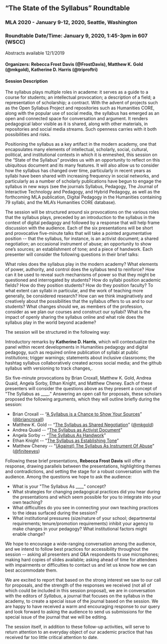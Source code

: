 ## “The State of the Syllabus” Roundtable
### MLA 2020 - January 9-12, 2020, Seattle, Washington  
### Roundtable Date/Time: January 9, 2020, 1:45-3pm in 607 (WSCC)
Abstracts available 12/1/2019

#### Organizers: Rebecca Frost Davis (@FrostDavis), Matthew K. Gold (@mkgold), Katherine D. Harris (@triproftri)

#### Session Description
The syllabus plays multiple roles in academe: it serves as a guide to a course for students; an intellectual provocation; a description of a field; a representation of scholarship; a contract. With the advent of projects such as the Open Syllabus Project and repositories such as Humanities CORE, along with the popular use of social media, the syllabus has emerged as an open and connected space for conversation and argument. It renders pedagogical labor visible as it is shared, along with other materials, in repositories and social media streams. Such openness carries with it both possibilities and risks.

Positioning the syllabus as a key artifact in the modern academy, one that encapsulates many elements of intellectual, scholarly, social, cultural, political, and institutional contexts in which it is enmeshed, this session on the “State of the Syllabus” provides us with an opportunity to reflect on this ubiquitous document and its many features. It will also allow us to consider how the syllabus has changed over time, particularly in recent years as syllabi have been shared with increasing frequency in social networks, and particularly as a number of scholarly publications have begun to engage the syllabus in new ways (see the journals Syllabus, Pedagogy, The Journal of Interactive Technology and Pedagogy, and Hybrid Pedagogy, as well as the forthcoming MLA publication, Digital Pedagogy in the Humanities containing 79 syllabi, and the MLA’s Humanities CORE database).

The session will be structured around six provocations on the various roles that the syllabus plays, preceded by an introduction to the syllabus in the context of digital pedagogy and followed by a response that will help frame discussion with the audience. Each of the six presentations will be short and provocative five-minute talks that will take a pointed argumentative position -- that the syllabus, for instance, is an activist document; a shared negotiation; an occasional instrument of abuse; an opportunity to show one’s sources; an establishment of tone; and a piece of handwork. Each presenter will consider the following questions in their brief talks:

What roles does the syllabus play in the modern academy?
What elements of power, authority, and control does the syllabus tend to reinforce? How can it be used to reveal such mechanisms of power so that they might be questioned and interrogated by students?
How do syllabi position academic fields? How do they position students? How do they position faculty?
To what extent can syllabi in particular, and the work of teaching more generally, be considered research?
How can we think imaginatively and creatively about the possibilities that the syllabus offers to us and to our students?
What changes should we, as members of the profession, consider as we plan our courses and construct our syllabi?
What is the impact of openly sharing the syllabus online and what role does the syllabus play in the world beyond academe?

The session will be structured in the following way:

Introductory remarks by **Katherine D. Harris**, which will contextualize the panel within recent developments in Humanities pedagogy and digital pedagogy, such as required online publication of syllabi at public institutions; trigger warnings; statements about inclusive classrooms; the hashtag syllabus collaboratively created across social media; and the github syllabus with versioning to track changes,. 

Six five-minute provocations by Brian Croxall, Matthew K. Gold, Andrea Quaid, Angela Sorby, Ethan Knight, and Matthew Cheney. Each of these presenters will consider the questions above as they present a concept of "The Syllabus as ____." Answering an open call for proposals, these scholars proposed the following arguments, which they will outline briefly during the session:

* Brian Croxall -- “[A Syllabus is a Chance to Show Your Sources](MLA2020abstracts/Croxall.abstract.mla2020.md)” ([@briancroxall](https://twitter.com/briancroxall))  
* Matthew K. Gold -- “[The Syllabus as Shared Negotiation](MLA2020abstracts/Gold.abstract.mla2020.md)” ([@mkgold](https://twitter.com/mkgold))  
* Andrea Quaid -- “[The Syllabus as Activist Document](MLA2020abstracts/Quaid.abstract.mla2020.md)”  
* Angela Sorby -- “[The Syllabus As Handwork](MLA2020abstracts/Sorby.abstract.mla2020.md)”  
* Ethan Knight -- "[The Syllabus as Establishing Tone](MLA2020abstracts/Knight.abstract.mla2020.md)”  
* Matthew Cheney -- "[(Against) The Syllabus As Instrument Of Abuse](MLA2020abstracts/Cheney.abstract.mla2020.md)" ([@finiteeyes](https://twitter.com/finiteeyes)) 

Following these brief presentations, **Rebecca Frost Davis** will offer a response, drawing parallels between the presentations, highlighting themes and contradictions, and setting the stage for a robust conversation with the audience. Among the questions we hope to ask the audience:

* What is your "The Syllabus As ____" concept?
* What strategies for changing pedagogical practices did you hear during the presentations and which seem possible for you to integrate into your own teaching? 
* What difficulties do you see in connecting your own teaching practices to the ideas surfaced during the session?
* What institutional pressures (size/nature of your school; departmental requirements; tenure/promotion requirements) inhibit your agency to make changes in your pedagogy? What institutional factors might enable change?

We hope to encourage a wide-ranging conversation among the audience, and we intend to follow best practices for accessibility throughout the session -- asking all presenters and Q&A respondents to use microphones; making hard copies of slides available; asking ahead of time for attendees with impairments or difficulties to contact us and let us know how we can best accommodate them. 

We are excited to report that based on the strong interest we saw to our call for proposals, and the strength of the responses we received (not all of which could be included in this session proposal), we are in conversation with the editors of *Syllabus*, a journal that focuses on the syllabus in the academy, to create a special issue of the journal based on the session. We are happy to have received a warm and encouraging response to our query and look forward to asking the audience to send us submissions for the special issue of the journal that we will be editing.

The session itself, in addition to these follow-up activities, will serve to return attention to an everyday object of our academic practice that has received far too little critical attention to date. 
